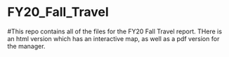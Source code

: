 # FY20_Fall_Travel
#This repo contains all of the files for the FY20 Fall Travel report. THere is an html version which has an interactive map, as well as a pdf version for the manager. 
